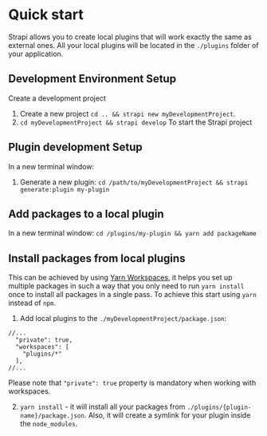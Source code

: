 # Quick start

Strapi allows you to create local plugins that will work exactly the same as external ones. All your local plugins will be located in the `./plugins` folder of your application.

## Development Environment Setup

Create a development project

1. Create a new project `cd .. && strapi new myDevelopmentProject`.
2. `cd myDevelopmentProject && strapi develop` To start the Strapi project

## Plugin development Setup

In a new terminal window:

1. Generate a new plugin: `cd /path/to/myDevelopmentProject && strapi generate:plugin my-plugin`

## Add packages to a local plugin

In a new terminal window:
`cd /plugins/my-plugin && yarn add packageName`

## Install packages from local plugins

This can be achieved by using [Yarn Workspaces](https://classic.yarnpkg.com/en/docs/workspaces/), it helps you set up multiple packages in such a way that you only need to run `yarn install` once to install all packages in a single pass. To achieve this start using `yarn` instead of `npm`.

1. Add local plugins to the `./myDevelopmentProject/package.json`:

```
//...
  "private": true,
  "workspaces": [
    "plugins/*"
  ],
//...
```

Please note that `"private": true` property is mandatory when working with workspaces.

2. `yarn install` - it will install all your packages from `./plugins/{plugin-name}/package.json`. Also, it will create a symlink for your plugin inside the `node_modules`.
